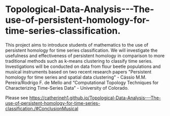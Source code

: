 # Topological-Data-Analysis---The-use-of-persistent-homology-for-time-series-classification.
This project aims to introduce students of mathematics to the use of persistent homology for time series classification. We will investigate the usefulness and effectiveness of persistent homology in comparison to more traditional methods such as k-means clustering to classify time series. Investigations will be conducted on data from flour beetle populations and musical instruments based on two recent research papers "Persistent homology for time series and spatial data clustering" - Cássio M.M. Pereira/Rodrigo F. de Mello and “Computational Topology Techniques for Characterizing Time-Series Data” - University of Colorado.



Please see https://catherineh1.github.io/Topological-Data-Analysis---The-use-of-persistent-homology-for-time-series-classification./#ConclusionMusical
